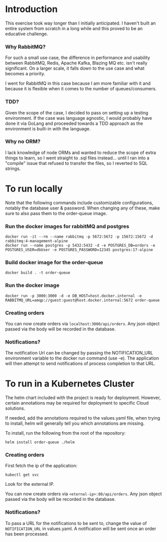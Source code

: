 # Introduction
This exercise took way longer than I initially anticipated. I haven't built an entire system from scratch in a long while and this proved to be an educative challenge.

### Why RabbitMQ?
For such a small use case, the difference in performance and usability between RabbitMQ, Redis, Apache Kafka, Blazing MQ etc. isn't really significant. On a larger scale, it falls down to the use case and what becomes a priority.

I went for RabbitMQ in this case because I am more familiar with it and because it is flexible when it comes to the number of queues/consumers.
### TDD?
Given the scope of the case, I decided to pass on setting up a testing environment. If the case was language agnostic, I would probably have done it via GoLang and proceeded towards a TDD approach as the environment is built-in with the language.

### Why no ORM?
I lack knowledge of node ORMs and wanted to reduce the scope of extra things to learn, so I went straight to .sql files instead... until I ran into a "compile" issue that refused to transfer the files, so I reverted to SQL strings.

# To run locally
Note that the following commands include customizable configurations, notably the database user & password. 
When changing any of these, make sure to also pass them to the order-queue image.

### Run the docker images for rabbitMQ and postgres
```shell
docker run -it --rm --name rabbitmq -p 5672:5672 -p 15672:15672 -d rabbitmq:4-management-alpine
docker run --name postgres -p 5432:5432 -d -e POSTGRES_DB=orders -e POSTGRES_USER=dbUser -e POSTGRES_PASSWORD=12345 postgres:17-alpine 
```

### Build docker image for the order-queue
```shell
docker build . -t order-queue
```

### Run the docker image
```shell
docker run -p 3000:3000 -d -e DB_HOST=host.docker.internal -e RABBITMQ_URL=amqp://guest:guest@host.docker.internal:5672 order-queue
```

### Creating orders
You can now create orders via `localhost:3000/api/orders`. Any json object passed via the body will be recorded in the database.

### Notifications?
The notification Url can be changed by passing the NOTIFICATION_URL environment variable to the docker run command (use -e). 
The application will then attempt to send notifications of process completion to that URL.

# To run in a Kubernetes Cluster
The helm chart included with the project is ready for deployment. However, certain annotations may be required for deployment to specific Cloud solutions.

If needed, add the annotations required to the values.yaml file, when trying to install, helm will generally tell you which annotations are missing.

To install, run the following from the root of the repository:
```shell
helm install order-queue ./helm
```

### Creating orders
First fetch the ip of the application:
```shell
kubectl get svc
```
Look for the external IP.

You can now create orders via `<eternal-ip>:80/api/orders`. Any json object passed via the body will be recorded in the database.

### Notifications?
To pass a URL for the notifications to be sent to, change the value of `NOTIFICATION_URL` in values.yaml. A notification will be sent once an order has been processed.